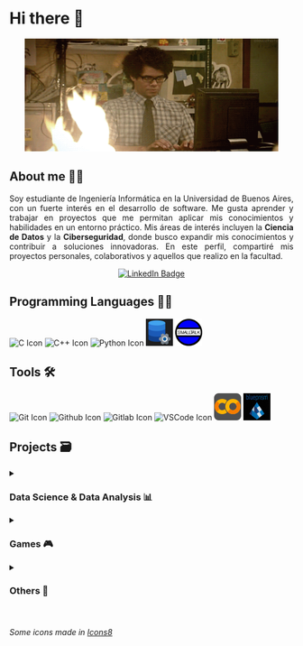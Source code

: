 # Hi there 👋

<p align="center">
  <img src = "https://github.com/SebaB29/SebaB29/blob/main/img/gifPerfil.gif" 
    alt = "gif pc en llamas" width="450px" height="200px">
</p>

## About me 🕵️‍♂

<p align="justify">
Soy estudiante de Ingeniería Informática en la Universidad de Buenos Aires, con un fuerte interés en el desarrollo de software. Me gusta aprender y trabajar en proyectos que me permitan aplicar mis conocimientos y habilidades en un entorno práctico.
Mis áreas de interés incluyen la <b>Ciencia de Datos</b> y la <b>Ciberseguridad</b>, donde busco expandir mis conocimientos y contribuir a soluciones innovadoras. En este perfil, compartiré mis proyectos personales, colaborativos y aquellos que realizo en la facultad.
</p>

<div align="center">
  <a href="https://www.linkedin.com/in/sbrizuela/">
    <img src="https://img.shields.io/badge/LinkedIn-darkblue?style=for-the-badge&logo=linkedin&logoColor=white" alt="LinkedIn Badge"/>
  </a>
</div>

## Programming Languages 👨‍💻
<div display="inline">
<img src="https://skillicons.dev/icons?i=c" alt="C Icon" width=48 height=48>
<img src="https://skillicons.dev/icons?i=cpp" alt="C++ Icon" width=48 height=48>
<img src="https://skillicons.dev/icons?i=python" alt="Python Icon" width=48 height=48>
<img src="https://github.com/SebaB29/SebaB29/blob/main/img/SQL_icon.png" alt="SQL Icon" width=48 height=48>
<img src="https://github.com/SebaB29/SebaB29/blob/main/img/Smalltalk_icon.png" alt="Smalltalk Icon" width=48 height=48>
</div>

## Tools 🛠
<div display="inline">
<img src="https://skillicons.dev/icons?i=git" alt="Git Icon" width=48 height=48>
<img src="https://skillicons.dev/icons?i=github" alt="Github Icon" width=48 height=48>
<img src="https://skillicons.dev/icons?i=gitlab" alt="Gitlab Icon" width=48 height=48>
<img src="https://skillicons.dev/icons?i=vscode" alt="VSCode Icon" width=48 height=48>
<img src="https://github.com/SebaB29/SebaB29/blob/main/img/GoogleColab_icon.png" alt="Google Colab Icon" width=48 height=48>
<img src="https://github.com/SebaB29/SebaB29/blob/main/img/BluePrism_icon.jpg" alt="Blue Prism Icon" width=48 height=48>
</div>

## Projects 🗃
<details>
<summary><h3>Data Science & Data Analysis 📊</h3></summary>

  - [ReservasHoteles](https://github.com/SebaB29/ReservasHoteles)
  - [CriticasPeliculas](https://github.com/SebaB29/CriticasPeliculas)
  - [Titanic](https://github.com/SebaB29/Titanic)
  - [CursoDA-IEEE](https://github.com/SebaB29/CursoDA_IEEE)

</details>

<details>
<summary><h3>Games 🎮</h3></summary>

  - [Tetris](https://github.com/SebaB29/Tetris)
  - [Andypolis](https://github.com/SebaB29/Andypolis)
  - [Snake](https://github.com/SebaB29/Snake)
  - [TATETI](https://github.com/SebaB29/TATETI)
  - [Chase](https://github.com/SebaB29/Chase)
  - [Hangman](https://github.com/SebaB29/HangmanGame)

</details>

<details>
<summary><h3>Others 💼</h3></summary>

  - [AlgortimosYProgramación-I](https://github.com/SebaB29/Algoritmos_y_Programacion_I)
  - [AlgortimosYProgramación-III](https://github.com/SebaB29/Algoritmos_y_Programacion_III)
  - [SistemasOperativos](https://github.com/SebaB29/SistemasOperativos)
  - [TeoríaDeAlgoritmos](https://github.com/SebaB29/TeoriaDeAlgortimos)
  - [TPOrganizacionDelComputador](https://github.com/SebaB29/TP_OrganizacionDelComputador)

</details>

#
###### <span class="menciones"> Some icons made in </span> <a class="menciones" target="_blank" href="https://icons8.com">Icons8</a>
